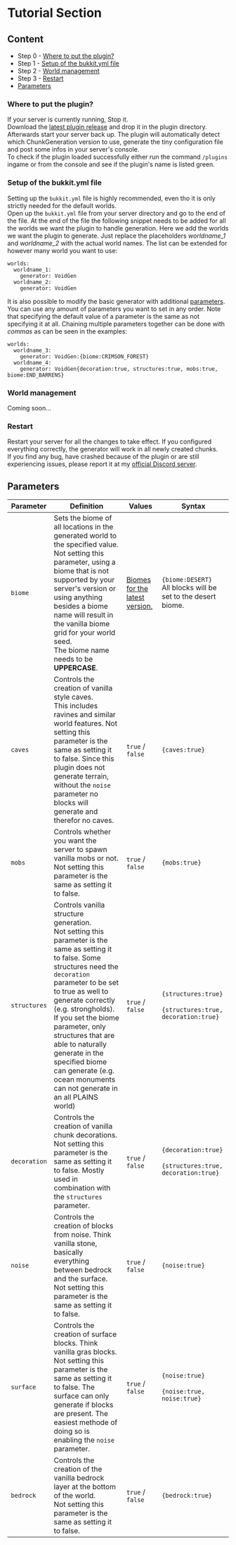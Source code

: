 # Tutorial Section

## Content

- Step 0 - [Where to put the plugin?](#Where)
- Step 1 - [Setup of the bukkit.yml file](#Setup)
- Step 2 - [World management](#World)
- Step 3 - [Restart](#Restart)
- [Parameters](#Parameters)

### Where to put the plugin?

If your server is currently running, Stop it. <br>
Download the [latest plugin release](https://github.com/xtkq-is-not-available/VoidGen/releases/latest) and drop it in the plugin directory. Afterwards start your server back up. The plugin will automatically detect which ChunkGeneration version to use, generate the tiny configuration file and post some infos in your server's console. <br>
To check if the plugin loaded successfully either run the command `/plugins` ingame or from the console and see if the plugin's name is listed green.

### Setup of the bukkit.yml file

Setting up the `bukkit.yml` file is highly recommended, even tho it is only strictly needed for the default worlds. <br>
Open up the `bukkit.yml` file from your server directory and go to the end of the file. At the end of the file the following snippet needs to be added for all the worlds we want the plugin to handle generation. Here we add the worlds we want the plugin to generate. Just replace the placeholders *worldname_1* and *worldname_2* with the actual world names. The list can be extended for however many world you want to use:

    worlds:
      worldname_1:
        generator: VoidGen
      worldname_2:
        generator: VoidGen

It is also possible to modify the basic generator with additional [parameters](#Parameters). You can use any amount of parameters you want to set in any order. Note that specifying the default value of a parameter is the same as not specifying it at all. Chaining multiple parameters together can be done with *commas* as can be seen in the examples:

    worlds:
      worldname_3:
        generator: VoidGen:{biome:CRIMSON_FOREST}
      worldname_4:
        generator: VoidGen{decoration:true, structures:true, mobs:true, biome:END_BARRENS}

### World management

Coming soon...

### Restart

Restart your server for all the changes to take effect. If you configured everything correctly, the generator will work in all newly created chunks. <br>
If you find any bug, have crashed because of the plugin or are still experiencing issues, please report it at my [official Discord server](https://discord.gg/Q7yj32FMFh).

## Parameters

| Parameter    | Definition                                                                                                                                                                                                                                                                                                                                                                                                                 | Values                                                                                                 | Syntax                                                            |
|--------------|----------------------------------------------------------------------------------------------------------------------------------------------------------------------------------------------------------------------------------------------------------------------------------------------------------------------------------------------------------------------------------------------------------------------------|--------------------------------------------------------------------------------------------------------|-------------------------------------------------------------------|
| `biome`      | Sets the biome of all locations in the generated world to the specified value. <br> Not setting this parameter, using a biome that is not supported by your server's version or using anything besides a biome name will result in the vanilla biome grid for your world seed. <br> The biome name needs to be **UPPERCASE**.                                                                                              | [Biomes for the latest version.](https://hub.spigotmc.org/javadocs/spigot/org/bukkit/block/Biome.html) | `{biome:DESERT}` <br> All blocks will be set to the desert biome. |
| `caves`      | Controls the creation of vanilla style caves. <br> This includes ravines and similar world features. Not setting this parameter is the same as setting it to false. Since this plugin does not generate terrain, without the `noise` parameter no blocks will generate and therefor no caves.                                                                                                                              | `true` / `false`                                                                                       | `{caves:true}`                                                    |
| `mobs`       | Controls whether you want the server to spawn vanilla mobs or not. <br> Not setting this parameter is the same as setting it to false.                                                                                                                                                                                                                                                                                     | `true` / `false`                                                                                       | `{mobs:true}`                                                     |
| `structures` | Controls vanilla structure generation. <br> Not setting this parameter is the same as setting it to false. Some structures need the `decoration` parameter to be set to true as well to generate correctly (e.g. strongholds). <br> If you set the biome parameter, only structures that are able to naturally generate in the specified biome can generate (e.g. ocean monuments can not generate in an all PLAINS world) | `true` / `false`                                                                                       | `{structures:true}` <br><br> `{structures:true, decoration:true}` |
| `decoration` | Controls the creation of vanilla chunk decorations. <br> Not setting this parameter is the same as setting it to false. Mostly used in combination with the `structures` parameter.                                                                                                                                                                                                                                        | `true` / `false`                                                                                       | `{decoration:true}` <br><br> `{structures:true, decoration:true}` |
| `noise`      | Controls the creation of blocks from noise. Think vanilla stone, basically everything between bedrock and the surface. <br> Not setting this parameter is the same as setting it to false.                                                                                                                                                                                                                                 | `true` / `false`                                                                                       | `{noise:true}`                                                    |
| `surface`    | Controls the creation of surface blocks. Think vanilla gras blocks. <br> Not setting this parameter is the same as setting it to false. The surface can only generate if blocks are present. The easiest methode of doing so is enabling the `noise` parameter.                                                                                                                                                            | `true` / `false`                                                                                       | `{noise:true}` <br><br> `{noise:true, noise:true}`                |
| `bedrock`    | Controls the creation of the vanilla bedrock layer at the bottom of the world. <br> Not setting this parameter is the same as setting it to false.                                                                                                                                                                                                                                                                         | `true` / `false`                                                                                       | `{bedrock:true}`                                                  |


